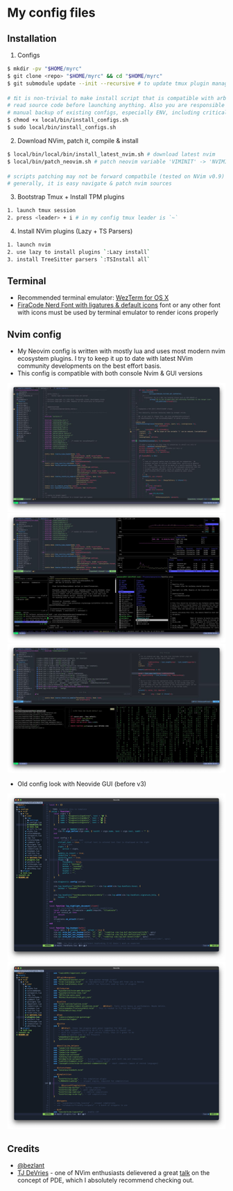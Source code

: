 # My config files

## Installation

1) Configs

```sh
$ mkdir -pv "$HOME/myrc"
$ git clone <repo> "$HOME/myrc" && cd "$HOME/myrc"
$ git submodule update --init --recursive # to update tmux plugin manager + omz

# ❗it is non-trivial to make install script that is compatible with arbitrary systems, please,
# read source code before launching anything. Also you are responsible for
# manual backup of existing configs, especially ENV, including critical system-wide confs in /etc/*
$ chmod +x local/bin/install_configs.sh
$ sudo local/bin/install_configs.sh
```

2) Download NVim, patch it, compile & install

```sh
$ local/bin/local/bin/install_latest_nvim.sh # download latest nvim
$ local/bin/patch_neovim.sh # patch neovim variable 'VIMINIT' -> 'NVIMINIT' to decouple vim and nvim

# scripts patching may not be forward compatbile (tested on NVim v0.9)
# generally, it is easy navigate & patch nvim sources
```

3) Bootstrap Tmux + Install TPM plugins

```sh
1. launch tmux session
2. press <leader> + i # in my config tmux leader is `~`
```

4) Install NVim plugins (Lazy + TS Parsers)

```sh
1. launch nvim 
2. use lazy to install plugins `:Lazy install`
3. install TreeSitter parsers `:TSInstall all`
```

## Terminal

- Recommended terminal emulator: [WezTerm for OS X](https://wezfurlong.org/wezterm/index.html)
- [FiraCode Nerd Font with ligatures & default icons](https://github.com/ryanoasis/nerd-fonts) font or any other font with icons must be used by terminal emulator to render icons properly

## Nvim config

- My Neovim config is written with mostly lua and uses most modern nvim ecosystem plugins. I try to keep it up to date with latest NVim community developments on the best effort basis.
- This config is compatible with both console Nvim & GUI versions

![C workflow](./assets/2024-01-02%2017.03.50.jpg)
![C workflow](./assets/2024-01-02%2017.03.54.jpg)
![C workflow](./assets/2024-01-02%2017.03.56.jpg)

- Old config look with Neovide GUI (before v3)

![Lua workflow](./assets/nvim_lua_2.png)
![Lua plugins](./assets/nvim_lua_plugins.png)

## Credits

- [@bezlant](https://github.com/bezlant)
- [TJ DeVries](https://github.com/tjdevries) - one of NVim enthusiasts delievered a great [talk](https://www.youtube.com/watch?v=IK_-C0GXfjo) on the concept of PDE, which I absolutely recommend checking out.
